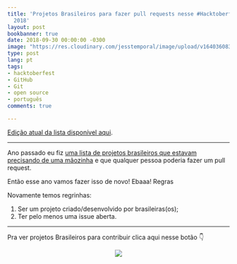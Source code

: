 ```yaml
---
title: 'Projetos Brasileiros para fazer pull requests nesse #Hacktoberfest versão
  2018'
layout: post
bookbanner: true
date: 2018-09-30 00:00:00 -0300
image: "https://res.cloudinary.com/jesstemporal/image/upload/v1640360835/covers/click-2_f4fsdc.png"
type: post
lang: pt
tags:
- hacktoberfest
- GitHub
- Git
- open source
- português
comments: true

---
```


[Edição atual da lista disponível aqui](https://jtemporal.com/projetos-br-hacktoberfest-2025/).

---

Ano passado eu fiz [uma lista de projetos brasileiros que estavam precisando de uma mãozinha](https://medium.com/nossa-coletividad/projetos-brasileiros-para-fazer-pull-requests-nesse-hacktoberfest-4dc9b9b576c0) e que qualquer pessoa poderia fazer um pull request.

Então esse ano vamos fazer isso de novo! Ebaaa!
Regras

Novamente temos regrinhas:

1. Ser um projeto criado/desenvolvido por brasileiras(os);
1. Ter pelo menos uma issue aberta.

---

Pra ver projetos Brasileiros para contribuir clica aqui nesse botão 👇

<center>
<a href="https://medium.com/@jessicatemporal/projetos-brasileiros-para-contribuir-nesse-hacktoberfest-vers%C3%A3o-2018-4925959b9411">
  <img src="https://res.cloudinary.com/jesstemporal/image/upload/v1640370979/clique-aqui-para-ler_zie2kp.png">
  </a>
</center>